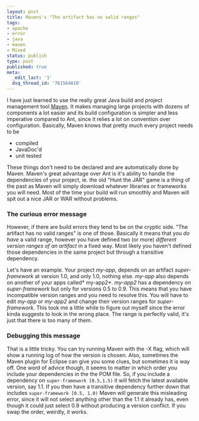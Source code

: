 ```yaml
---
layout: post
title: Mavens's "The artifact has no valid ranges"
tags:
- apache
- error
- java
- maven
- Mixed
status: publish
type: post
published: true
meta:
  _edit_last: '1'
  dsq_thread_id: '761564810'
---
```

I have just learned to use the really great Java build and project management tool [Maven][1]. It makes managing large projects with dozens of components a lot easier and its build configuration is simpler and less imperative compared to Ant, since it relies a lot on convention over configuration. Basically, Maven knows that pretty much every project needs to be

*   compiled
*   JavaDoc'd
*   unit tested

These things don't need to be declared and are automatically done by Maven. Maven's great advantage over Ant is it's ability to handle the dependencies of your project, ie. the old "Hunt the JAR" game is a thing of the past as Maven will simply download whatever libraries or frameworks you will need. Most of the time your build will run smoothly and Maven will spit out a nice JAR or WAR without problems.

### The curious error message

However, if there are build errors they tend to be on the cryptic side. "The artifact has no valid ranges" is one of those. Basically it means that you *do have* a valid range, however you have defined two (or more) *different version ranges of an artifact* in a fixed way. Most likely you haven't defined those dependencies in the same project but through a transitive dependency.

Let's have an example. Your project *my-app*, depends on an artifact *super-framework* at version 1.0, and only 1.0, nothing else. *my-app* also depends on another of your apps called* my-app2*. *my-app2* has a dependency on *super-framework* but only for versions 0.5 to 0.9. This means that you have incompatible version ranges and you need to resolve this. You will have to edit *my-app* or *my-app2* and change their version ranges for *super-framework*.  This took me a little while to figure out myself since the error kinda suggests to look in the wrong place. The range is perfectly valid, it's just that there is too many of them.

### Debugging this message

That is a little tricky. You can try running Maven with the -X flag, which will show a running log of how the version is chosen. Also, sometimes the Maven plugin for Eclipse can give you some clues, but sometimes it is way off. One word of advice though, it seems to matter in which order you include your dependencies in the the POM file. So, if you include a dependency on `super-framework [0.5,1.5)` it will fetch the latest available version, say 1.1. If you then have a transitive dependency further down that includes `super-framework [0.5, 1.0)` Maven will generate this misleading error, since it will not select anything other than the 1.1 it already has, even though it could just select 0.9 without producing a version conflict. If you swap the order, weirdly, it works.

 [1]: http://maven.apache.org/
